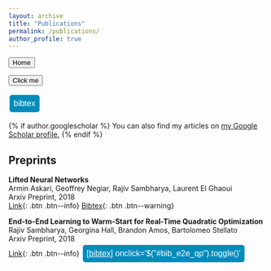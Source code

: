 ```yaml
---
layout: archive
title: "Publications"
permalink: /publications/
author_profile: true
---
```


<style>
.button {
  background-color: #4CAF50; /* Green */
  border: none;
  color: white;
  padding: 8px 8px;
  text-align: center;
  text-decoration: none;
  display: inline-block;
  font-size: 16px;
  margin: 4px 2px;
  cursor: pointer;
  border-radius: 5px;
}

.button2 {background-color: #008CBA; onclick='$("#bib_e2e_qp").toggle()';} /* Blue */
.button3 {background-color: #f44336;} /* Red */ 
.button4 {background-color: #e7e7e7; color: black;} /* Gray */ 
.button5 {background-color: #555555;} /* Black */
</style>

<button id="myButton" class="float-left submit-button" >Home</button>

<script type="text/javascript">
    document.getElementById("myButton").onclick = function () {
        location.href = "www.nytimes.com";
    };
</script>

<a href="http://www.stackoverflow.com/">
    <button>Click me</button>
</a>

<a href='javascript:;'
onclick='$("#bib_e2e_qp").toggle()'>
<button class="button button2">
bibtex
</button>
</a>



{% if author.googlescholar %}
  You can also find my articles on <u><a href="{{author.googlescholar}}">my Google Scholar profile</a>.</u>
{% endif %}

## Preprints
**Lifted Neural Networks**\
Armin Askari, Geoffrey Negiar, Rajiv Sambharya, Laurent El Ghaoui\
Arxiv Preprint, 2018\
[Link](https://arxiv.org/pdf/1805.01532.pdf){: .btn .btn--info}
[Bibtex](https://dblp.uni-trier.de/rec/journals/corr/abs-1805-01532.html?view=bibtex){: .btn .btn--warning}

**End-to-End Learning to Warm-Start for Real-Time Quadratic Optimization**\
Rajiv Sambharya, Georgina Hall, Brandon Amos, Bartolomeo Stellato\
Arxiv Preprint, 2018\
[Link](https://arxiv.org/pdf/2212.08260.pdf){: .btn .btn--info}
<button class="button button2">
[<a href='javascript:;'
	style="color: white"
    >bibtex</a>]
onclick='$("#bib_e2e_qp").toggle()'
</button>
    
<div id="bib_e2e_qp" style="text-align: justify; display: none" markdown="1">
<pre>@misc{sambharya2022endtoend,
      title={End-to-End Learning to Warm-Start for Real-Time Quadratic Optimization}, 
      author={Rajiv Sambharya and Georgina Hall and Brandon Amos and Bartolomeo Stellato},
      year={2022},
      eprint={2212.08260},
      archivePrefix={arXiv},
      primaryClass={math.OC}
}
</pre>
</div>


